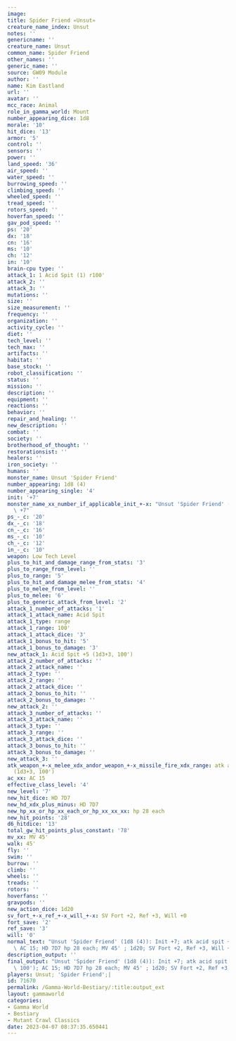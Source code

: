 ```yaml
---
image: 
title: Spider Friend «Unsut»
creature_name_index: Unsut
notes: ''
genericname: ''
creature_name: Unsut
common_name: Spider Friend
other_names: ''
generic_name: ''
source: GW09 Module
author: ''
name: Kim Eastland
url: ''
avatar: ''
mcc_race: Animal
role_in_gamma_world: Mount
number_appearing_dice: 1d8
morale: '10'
hit_dice: '13'
armor: '5'
control: ''
sensors: ''
power: ''
land_speed: '36'
air_speed: ''
water_speed: ''
burrowing_speed: ''
climbing_speed: ''
wheeled_speed: ''
tread_speed: ''
rotors_speed: ''
hoverfan_speed: ''
gav_pod_speed: ''
ps: '20'
dx: '18'
cn: '16'
ms: '10'
ch: '12'
in: '10'
brain-cpu type: ''
attack_1: 1 Acid Spit (1) r100'
attack_2: ''
attack_3: ''
mutations: ''
size: ''
size_measurement: ''
frequency: ''
organization: ''
activity_cycle: ''
diet: ''
tech_level: ''
tech_max: ''
artifacts: ''
habitat: ''
base_stock: ''
robot_classification: ''
status: ''
mission: ''
description: ''
equipment: ''
reactions: ''
behavior: ''
repair_and_healing: ''
new_description: ''
combat: ''
society: ''
brotherhood_of_thought: ''
restorationsist: ''
healers: ''
iron_society: ''
humans: ''
monster_name: Unsut 'Spider Friend'
number_appearing: 1d8 (4)
number_appearing_single: '4'
init: '+7'
monster_name_xx_number_if_applicable_init_+-x: "Unsut 'Spider Friend' (1d8 (4)): Init\
  \ +7"
ps_-_c: '20'
dx_-_c: '18'
cn_-_c: '16'
ms_-_c: '10'
ch_-_c: '12'
in_-_c: '10'
weapon: Low Tech Level
plus_to_hit_and_damage_range_from_stats: '3'
plus_to_range_from_level: ''
plus_to_range: '5'
plus_to_hit_and_damage_melee_from_stats: '4'
plus_to_melee_from_level: ''
plus_to_melee: '6'
plus_to_generic_attack_from_level: '2'
attack_1_number_of_attacks: '1'
attack_1_attack_name: Acid Spit
attack_1_type: range
attack_1_range: 100'
attack_1_attack_dice: '3'
attack_1_bonus_to_hit: '5'
attack_1_bonus_to_damage: '3'
new_attack_1: Acid Spit +5 (1d3+3, 100')
attack_2_number_of_attacks: ''
attack_2_attack_name: ''
attack_2_type: ''
attack_2_range: ''
attack_2_attack_dice: ''
attack_2_bonus_to_hit: ''
attack_2_bonus_to_damage: ''
new_attack_2: ''
attack_3_number_of_attacks: ''
attack_3_attack_name: ''
attack_3_type: ''
attack_3_range: ''
attack_3_attack_dice: ''
attack_3_bonus_to_hit: ''
attack_3_bonus_to_damage: ''
new_attack_3: ''
atk_weapon_+-x_melee_xdx_andor_weapon_+-x_missile_fire_xdx_range: atk acid spit +5
  (1d3+3, 100')
ac_xx: AC 15
effective_class_level: '4'
new_level: '7'
new_hit_dice: HD 7D7
new_hd_xdx_plus_minus: HD 7D7
new_hp_xx_or_hp_xx_each_or_hp_xx_xx_xx: hp 28 each
new_hit_points: '28'
d6_hitdice: '13'
total_gw_hit_points_plus_constant: '78'
mv_xx: MV 45'
walk: 45'
fly: ''
swim: ''
burrow: ''
climb: ''
wheels: ''
treads: ''
rotors: ''
hoverfans: ''
gravpods: ''
new_action_dice: 1d20
sv_fort_+-x_ref_+-x_will_+-x: SV Fort +2, Ref +3, Will +0
fort_save: '2'
ref_save: '3'
will: '0'
normal_text: "Unsut 'Spider Friend' (1d8 (4)): Init +7; atk acid spit +5 (1d3+3, 100');\
  \ AC 15; HD 7D7 hp 28 each; MV 45' ; 1d20; SV Fort +2, Ref +3, Will +0"
description_output: ''
final_output: "Unsut 'Spider Friend' (1d8 (4)): Init +7; atk acid spit +5 (1d3+3,\
  \ 100'); AC 15; HD 7D7 hp 28 each; MV 45' ; 1d20; SV Fort +2, Ref +3, Will +0"
players: Unsut; 'Spider Friend';|
id: 71670
permalink: /Gamma-World-Bestiary/:title:output_ext
layout: gammaworld
categories:
- Gamma World
- Bestiary
- Mutant Crawl Classics
date: 2023-04-07 08:37:35.650441
---
```

